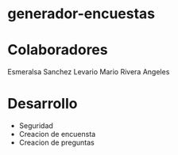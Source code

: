 generador-encuestas
===================


Colaboradores
===================

Esmeralsa Sanchez Levario
Mario Rivera Angeles


Desarrollo
===================
* Seguridad
* Creacion de encuensta
* Creacion de preguntas
